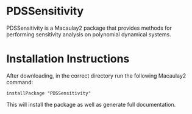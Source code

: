 PDSSensitivity
==============

PDSSensitivity is a Macaulay2 package that provides methods for performing sensitivity analysis on polynomial dynamical systems. 

Installation Instructions
=============


After downloading, in the correct directory run the following Macaulay2 command:

    installPackage "PDSSensitivity"

This will install the package as well as generate full documentation. 